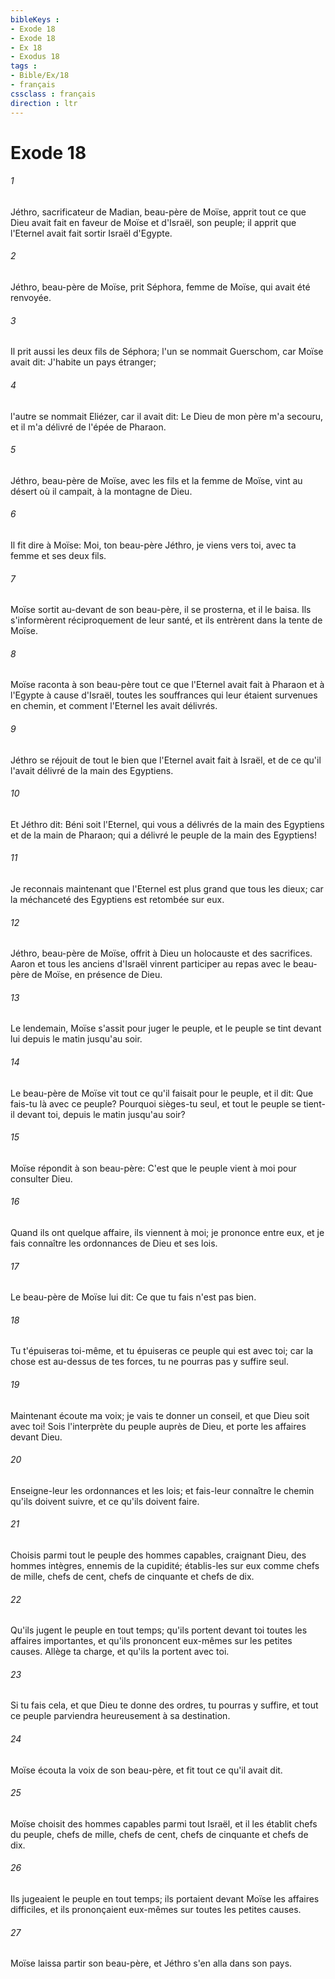 ```yaml
---
bibleKeys : 
- Exode 18
- Exode 18
- Ex 18
- Exodus 18
tags : 
- Bible/Ex/18
- français
cssclass : français
direction : ltr
---
```


# Exode 18

###### 1
Jéthro, sacrificateur de Madian, beau-père de Moïse, apprit tout ce que Dieu avait fait en faveur de Moïse et d'Israël, son peuple; il apprit que l'Eternel avait fait sortir Israël d'Egypte.
###### 2
Jéthro, beau-père de Moïse, prit Séphora, femme de Moïse, qui avait été renvoyée.
###### 3
Il prit aussi les deux fils de Séphora; l'un se nommait Guerschom, car Moïse avait dit: J'habite un pays étranger;
###### 4
l'autre se nommait Eliézer, car il avait dit: Le Dieu de mon père m'a secouru, et il m'a délivré de l'épée de Pharaon.
###### 5
Jéthro, beau-père de Moïse, avec les fils et la femme de Moïse, vint au désert où il campait, à la montagne de Dieu.
###### 6
Il fit dire à Moïse: Moi, ton beau-père Jéthro, je viens vers toi, avec ta femme et ses deux fils.
###### 7
Moïse sortit au-devant de son beau-père, il se prosterna, et il le baisa. Ils s'informèrent réciproquement de leur santé, et ils entrèrent dans la tente de Moïse.
###### 8
Moïse raconta à son beau-père tout ce que l'Eternel avait fait à Pharaon et à l'Egypte à cause d'Israël, toutes les souffrances qui leur étaient survenues en chemin, et comment l'Eternel les avait délivrés.
###### 9
Jéthro se réjouit de tout le bien que l'Eternel avait fait à Israël, et de ce qu'il l'avait délivré de la main des Egyptiens.
###### 10
Et Jéthro dit: Béni soit l'Eternel, qui vous a délivrés de la main des Egyptiens et de la main de Pharaon; qui a délivré le peuple de la main des Egyptiens!
###### 11
Je reconnais maintenant que l'Eternel est plus grand que tous les dieux; car la méchanceté des Egyptiens est retombée sur eux.
###### 12
Jéthro, beau-père de Moïse, offrit à Dieu un holocauste et des sacrifices. Aaron et tous les anciens d'Israël vinrent participer au repas avec le beau-père de Moïse, en présence de Dieu.
###### 13
Le lendemain, Moïse s'assit pour juger le peuple, et le peuple se tint devant lui depuis le matin jusqu'au soir.
###### 14
Le beau-père de Moïse vit tout ce qu'il faisait pour le peuple, et il dit: Que fais-tu là avec ce peuple? Pourquoi sièges-tu seul, et tout le peuple se tient-il devant toi, depuis le matin jusqu'au soir?
###### 15
Moïse répondit à son beau-père: C'est que le peuple vient à moi pour consulter Dieu.
###### 16
Quand ils ont quelque affaire, ils viennent à moi; je prononce entre eux, et je fais connaître les ordonnances de Dieu et ses lois.
###### 17
Le beau-père de Moïse lui dit: Ce que tu fais n'est pas bien.
###### 18
Tu t'épuiseras toi-même, et tu épuiseras ce peuple qui est avec toi; car la chose est au-dessus de tes forces, tu ne pourras pas y suffire seul.
###### 19
Maintenant écoute ma voix; je vais te donner un conseil, et que Dieu soit avec toi! Sois l'interprète du peuple auprès de Dieu, et porte les affaires devant Dieu.
###### 20
Enseigne-leur les ordonnances et les lois; et fais-leur connaître le chemin qu'ils doivent suivre, et ce qu'ils doivent faire.
###### 21
Choisis parmi tout le peuple des hommes capables, craignant Dieu, des hommes intègres, ennemis de la cupidité; établis-les sur eux comme chefs de mille, chefs de cent, chefs de cinquante et chefs de dix.
###### 22
Qu'ils jugent le peuple en tout temps; qu'ils portent devant toi toutes les affaires importantes, et qu'ils prononcent eux-mêmes sur les petites causes. Allège ta charge, et qu'ils la portent avec toi.
###### 23
Si tu fais cela, et que Dieu te donne des ordres, tu pourras y suffire, et tout ce peuple parviendra heureusement à sa destination.
###### 24
Moïse écouta la voix de son beau-père, et fit tout ce qu'il avait dit.
###### 25
Moïse choisit des hommes capables parmi tout Israël, et il les établit chefs du peuple, chefs de mille, chefs de cent, chefs de cinquante et chefs de dix.
###### 26
Ils jugeaient le peuple en tout temps; ils portaient devant Moïse les affaires difficiles, et ils prononçaient eux-mêmes sur toutes les petites causes.
###### 27
Moïse laissa partir son beau-père, et Jéthro s'en alla dans son pays.
